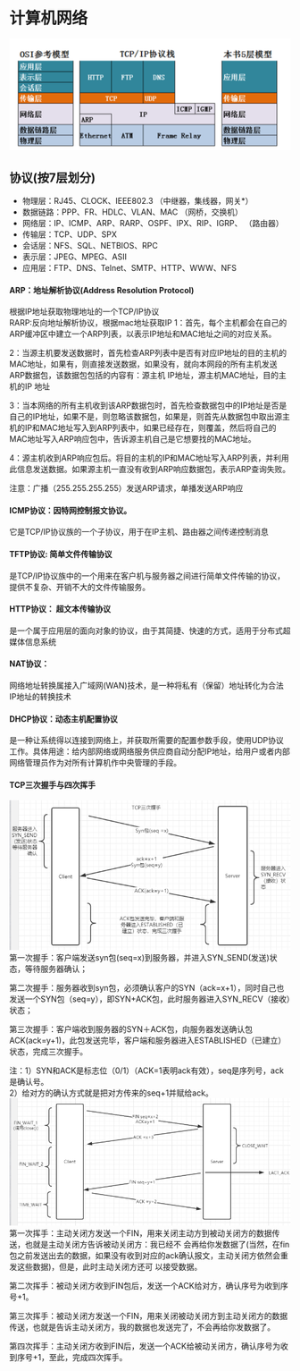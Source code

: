 # 计算机网络

![计算机网络模型](../../picture/计算机网络模型.PNG)
## 协议(按7层划分)
- 物理层：RJ45、CLOCK、IEEE802.3    （中继器，集线器，网关*）  
- 数据链路：PPP、FR、HDLC、VLAN、MAC  （网桥，交换机）
- 网络层：IP、ICMP、ARP、RARP、OSPF、IPX、RIP、IGRP、 （路由器）
- 传输层：TCP、UDP、SPX
- 会话层：NFS、SQL、NETBIOS、RPC
- 表示层：JPEG、MPEG、ASII
- 应用层：FTP、DNS、Telnet、SMTP、HTTP、WWW、NFS

#### ARP：地址解析协议(Address Resolution Protocol)
根据IP地址获取物理地址的一个TCP/IP协议  
RARP:反向地址解析协议，根据mac地址获取IP
1：首先，每个主机都会在自己的ARP缓冲区中建立一个ARP列表，以表示IP地址和MAC地址之间的对应关系。

2：当源主机要发送数据时，首先检查ARP列表中是否有对应IP地址的目的主机的MAC地址，如果有，则直接发送数据，如果没有，就向本网段的所有主机发送ARP数据包，该数据包包括的内容有：源主机 IP地址，源主机MAC地址，目的主机的IP 地址

3：当本网络的所有主机收到该ARP数据包时，首先检查数据包中的IP地址是否是自己的IP地址，如果不是，则忽略该数据包，如果是，则首先从数据包中取出源主机的IP和MAC地址写入到ARP列表中，如果已经存在，则覆盖，然后将自己的MAC地址写入ARP响应包中，告诉源主机自己是它想要找的MAC地址。

4：源主机收到ARP响应包后。将目的主机的IP和MAC地址写入ARP列表，并利用此信息发送数据。如果源主机一直没有收到ARP响应数据包，表示ARP查询失败。

注意：广播（255.255.255.255）发送ARP请求，单播发送ARP响应

#### ICMP协议：因特网控制报文协议。
它是TCP/IP协议族的一个子协议，用于在IP主机、路由器之间传递控制消息

#### TFTP协议: 简单文件传输协议
是TCP/IP协议族中的一个用来在客户机与服务器之间进行简单文件传输的协议，提供不复杂、开销不大的文件传输服务。

#### HTTP协议： 超文本传输协议
是一个属于应用层的面向对象的协议，由于其简捷、快速的方式，适用于分布式超媒体信息系统

#### NAT协议：
网络地址转换属接入广域网(WAN)技术，是一种将私有（保留）地址转化为合法IP地址的转换技术

#### DHCP协议：动态主机配置协议
是一种让系统得以连接到网络上，并获取所需要的配置参数手段，使用UDP协议工作。具体用途：给内部网络或网络服务供应商自动分配IP地址，给用户或者内部网络管理员作为对所有计算机作中央管理的手段。

#### TCP三次握手与四次挥手
![TCP三次握手](../../picture/计算机网络_TCP三次握手.PNG)
第一次握手：客户端发送syn包(seq=x)到服务器，并进入SYN_SEND(发送)状态，等待服务器确认；  

第二次握手：服务器收到syn包，必须确认客户的SYN（ack=x+1），同时自己也发送一个SYN包（seq=y），即SYN+ACK包，此时服务器进入SYN_RECV（接收）状态；

第三次握手：客户端收到服务器的SYN＋ACK包，向服务器发送确认包ACK(ack=y+1)，此包发送完毕，客户端和服务器进入ESTABLISHED（已建立）状态，完成三次握手。

注：1）SYN和ACK是标志位（0/1）（ACK=1表明ack有效），seq是序列号，ack是确认号。  
2）给对方的确认方式就是把对方传来的seq+1并赋给ack。  
![TCP四次挥手](../../picture/计算机网络_TCP4次挥手.PNG)
第一次挥手：主动关闭方发送一个FIN，用来关闭主动方到被动关闭方的数据传送，也就是主动关闭方告诉被动关闭方：我已经不 会再给你发数据了(当然，在fin包之前发送出去的数据，如果没有收到对应的ack确认报文，主动关闭方依然会重发这些数据)，但是，此时主动关闭方还可 以接受数据。

第二次挥手：被动关闭方收到FIN包后，发送一个ACK给对方，确认序号为收到序号+1。

第三次挥手：被动关闭方发送一个FIN，用来关闭被动关闭方到主动关闭方的数据传送，也就是告诉主动关闭方，我的数据也发送完了，不会再给你发数据了。

第四次挥手：主动关闭方收到FIN后，发送一个ACK给被动关闭方，确认序号为收到序号+1，至此，完成四次挥手。